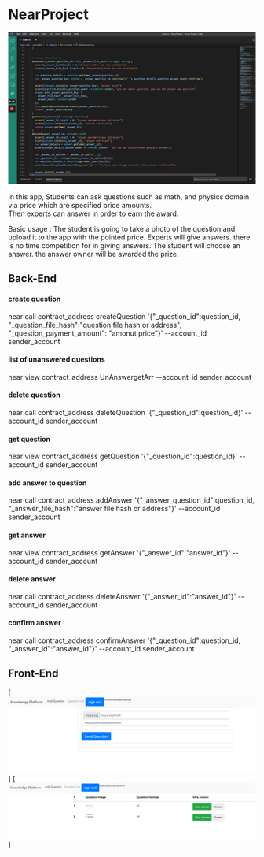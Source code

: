 # NearProject

[![Near Knowledge Demo](https://raw.githubusercontent.com/digifelis/NearProject/main/Screenshot1.png)](https://www.loom.com/share/870c4a52b5a24cc386d9acb8a39a2833)




In this app, Students can ask questions such as math, and physics domain via price which are specified price amounts.  
Then experts can answer in order to earn the award.

Basic usage :
The student is going to take a photo of the question and upload it to the app with the pointed price.
Experts will give answers. there is no time competition for in giving answers. 
The student will choose an answer. the answer owner will be awarded the prize.

## Back-End

#### create question
near call contract_address createQuestion '{\"_question_id\":question_id, \"_question_file_hash\":\"question file hash or address\", \"_question_payment_amount\": \"amonut price\"}' --account_id sender_account

#### list of unanswered questions
near view contract_address UnAnswergetArr --account_id sender_account

#### delete question
near call contract_address deleteQuestion '{\"_question_id\":question_id}' --account_id sender_account

#### get question
near view contract_address getQuestion '{\"_question_id\":question_id}' --account_id sender_account

#### add answer to question
near call contract_address addAnswer '{\"_answer_question_id\":question_id, \"_answer_file_hash\":\"answer file hash or address\"}' --account_id sender_account

#### get answer
near view contract_address getAnswer '{\"_answer_id\":\"answer_id\"}' --account_id sender_account

#### delete answer
near call contract_address deleteAnswer '{\"_answer_id\":\"answer_id\"}' --account_id sender_account

#### confirm answer
near call contract_address confirmAnswer '{\"_question_id\":question_id, \"_answer_id\":\"answer_id\"}' --account_id sender_account


## Front-End

[![Near Knowledge Demo Add Question](https://raw.githubusercontent.com/digifelis/NearProject/main/Screenshot2.png)]
[![Near Knowledge Demo List Question](https://raw.githubusercontent.com/digifelis/NearProject/main/Screenshot3.png)]
